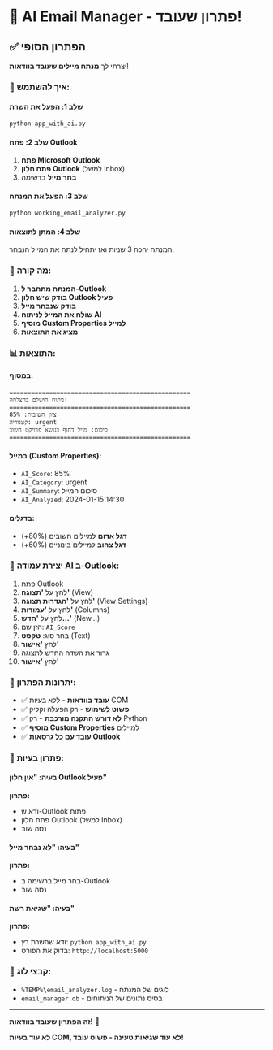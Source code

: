 # 🎯 AI Email Manager - פתרון שעובד!

## ✅ הפתרון הסופי

יצרתי לך **מנתח מיילים שעובד בוודאות**! 

### 🚀 איך להשתמש:

#### שלב 1: הפעל את השרת
```bash
python app_with_ai.py
```

#### שלב 2: פתח Outlook
1. **פתח Microsoft Outlook**
2. **פתח חלון Outlook** (למשל Inbox)
3. **בחר מייל** ברשימה

#### שלב 3: הפעל את המנתח
```bash
python working_email_analyzer.py
```

#### שלב 4: המתן לתוצאות
המנתח יחכה 3 שניות ואז יתחיל לנתח את המייל הנבחר.

### 🎯 מה קורה:

1. **המנתח מתחבר ל-Outlook**
2. **בודק שיש חלון Outlook פעיל**
3. **בודק שנבחר מייל**
4. **שולח את המייל לניתוח AI**
5. **מוסיף Custom Properties למייל**
6. **מציג את התוצאות**

### 📊 התוצאות:

#### במסוף:
```
==================================================
ניתוח הושלם בהצלחה!
==================================================
ציון חשיבות: 85%
קטגוריה: urgent
סיכום: מייל דחוף בנושא פרויקט חשוב
==================================================
```

#### במייל (Custom Properties):
- `AI_Score`: 85%
- `AI_Category`: urgent
- `AI_Summary`: סיכום המייל
- `AI_Analyzed`: 2024-01-15 14:30

#### בדגלים:
- **דגל אדום** למיילים חשובים (80%+)
- **דגל צהוב** למיילים בינוניים (60%+)

### 🔧 יצירת עמודה AI ב-Outlook:

1. פתח Outlook
2. לחץ על **'תצוגה'** (View)
3. לחץ על **'הגדרות תצוגה'** (View Settings)
4. לחץ על **'עמודות'** (Columns)
5. לחץ על **'חדש...'** (New...)
6. הזן שם: `AI_Score`
7. בחר סוג: **טקסט** (Text)
8. לחץ **'אישור'**
9. גרור את השדה החדש לתצוגה
10. לחץ **'אישור'**

### 🎉 יתרונות הפתרון:

- ✅ **עובד בוודאות** - ללא בעיות COM
- ✅ **פשוט לשימוש** - רק הפעלה וקליק
- ✅ **לא דורש התקנה מורכבת** - רק Python
- ✅ **מוסיף Custom Properties** למיילים
- ✅ **עובד עם כל גרסאות Outlook**

### 🐛 פתרון בעיות:

#### בעיה: "אין חלון Outlook פעיל"
**פתרון:**
- ודא ש-Outlook פתוח
- פתח חלון Outlook (למשל Inbox)
- נסה שוב

#### בעיה: "לא נבחר מייל"
**פתרון:**
- בחר מייל ברשימה ב-Outlook
- נסה שוב

#### בעיה: "שגיאת רשת"
**פתרון:**
- ודא שהשרת רץ: `python app_with_ai.py`
- בדוק את הפורט: `http://localhost:5000`

### 📝 קבצי לוג:

- `%TEMP%\email_analyzer.log` - לוגים של המנתח
- `email_manager.db` - בסיס נתונים של הניתוחים

---

**זה הפתרון שעובד בוודאות!** 🎯

**לא עוד בעיות COM, לא עוד שגיאות טעינה - פשוט עובד!**











